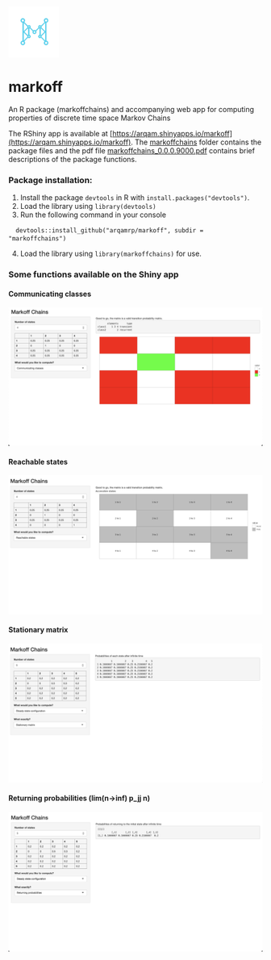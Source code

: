 <img src = "https://github.com/arqamrp/markoff/blob/23752287118dc95088665bcdf8cc1c7e522e6362/assets/DALL_E_2023-06-08_08.52.29_-_A_logo_with_only_a_stylized_M__simplistic__techno-modern__with_a_reference_to_a_markov_chain_diagrams_with_linkages_between_each_node-removebg-preview.png" width = "100">


# markoff

An R package (markoffchains) and accompanying web app for computing properties of discrete time space Markov Chains

The RShiny app is available at [https://arqam.shinyapps.io/markoff](https://arqam.shinyapps.io/markoff).
The [markoffchains](/markoffchains) folder contains the package files and the pdf file [markoffchains_0.0.0.9000.pdf](markoffchains_0.0.0.9000.pdf) contains brief descriptions of the package functions.



### Package installation:
1. Install the package `devtools` in R with `install.packages("devtools")`.
2. Load the library using `library(devtools)`
3. Run the following command in your console
```
  devtools::install_github("arqamrp/markoff", subdir = "markoffchains")
```
4. Load the library using `library(markoffchains)` for use.


### Some functions available on the Shiny app


#### Communicating classes

![](/assets/comm_classes.png)

#### Reachable states

![](/assets/access.png)

#### Stationary matrix

![](/assets/stat.png)

#### Returning probabilities (lim(n->inf) p_jj n)

![](/assets/rtrn.png)
